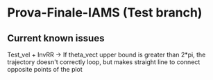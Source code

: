 # Prova-Finale-IAMS (Test branch)

## Current known issues
Test_vel + InvRR -> If theta_vect upper bound is greater than 2*pi, the trajectory doesn't correctly loop, but makes straight line to connect opposite points of the plot